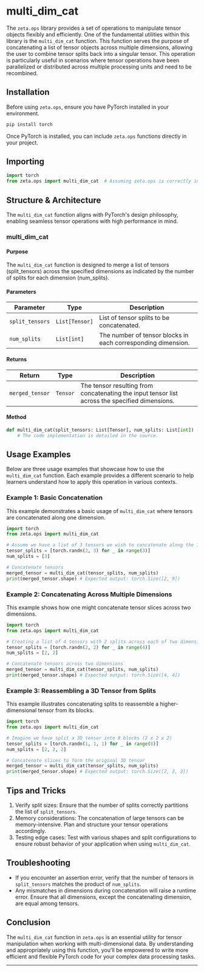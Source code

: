 # multi_dim_cat

The `zeta.ops` library provides a set of operations to manipulate tensor objects flexibly and efficiently. One of the fundamental utilities within this library is the `multi_dim_cat` function. This function serves the purpose of concatenating a list of tensor objects across multiple dimensions, allowing the user to combine tensor splits back into a singular tensor. This operation is particularly useful in scenarios where tensor operations have been parallelized or distributed across multiple processing units and need to be recombined.

## Installation

Before using `zeta.ops`, ensure you have PyTorch installed in your environment.

```bash
pip install torch
```

Once PyTorch is installed, you can include `zeta.ops` functions directly in your project.

## Importing

```python
import torch
from zeta.ops import multi_dim_cat  # Assuming zeta.ops is correctly installed and accessible
```

## Structure & Architecture

The `multi_dim_cat` function aligns with PyTorch's design philosophy, enabling seamless tensor operations with high performance in mind.

### multi_dim_cat

#### Purpose

The `multi_dim_cat` function is designed to merge a list of tensors (split_tensors) across the specified dimensions as indicated by the number of splits for each dimension (num_splits).

#### Parameters

| Parameter     | Type          | Description                             |
| ------------- | ------------- | --------------------------------------- |
| `split_tensors` | `List[Tensor]` | List of tensor splits to be concatenated. |
| `num_splits`    | `List[int]`    | The number of tensor blocks in each corresponding dimension. |

#### Returns

| Return        | Type        | Description  |
| ------------- | ----------- | ------------ |
| `merged_tensor` | `Tensor`    | The tensor resulting from concatenating the input tensor list across the specified dimensions. |

#### Method

```python
def multi_dim_cat(split_tensors: List[Tensor], num_splits: List[int]) -> Tensor:
    # The code implementation is detailed in the source.
```

## Usage Examples

Below are three usage examples that showcase how to use the `multi_dim_cat` function. Each example provides a different scenario to help learners understand how to apply this operation in various contexts.

### Example 1: Basic Concatenation

This example demonstrates a basic usage of `multi_dim_cat` where tensors are concatenated along one dimension.

```python
import torch
from zeta.ops import multi_dim_cat

# Assume we have a list of 3 tensors we wish to concatenate along the 1st dimension
tensor_splits = [torch.randn(2, 3) for _ in range(3)]
num_splits = [3]

# Concatenate tensors
merged_tensor = multi_dim_cat(tensor_splits, num_splits)
print(merged_tensor.shape) # Expected output: torch.Size([2, 9])
```

### Example 2: Concatenating Across Multiple Dimensions

This example shows how one might concatenate tensor slices across two dimensions.

```python
import torch
from zeta.ops import multi_dim_cat

# Creating a list of 4 tensors with 2 splits across each of two dimensions
tensor_splits = [torch.randn(2, 2) for _ in range(4)]
num_splits = [2, 2]

# Concatenate tensors across two dimensions
merged_tensor = multi_dim_cat(tensor_splits, num_splits)
print(merged_tensor.shape) # Expected output: torch.Size([4, 4])
```

### Example 3: Reassembling a 3D Tensor from Splits

This example illustrates concatenating splits to reassemble a higher-dimensional tensor from its blocks.

```python
import torch
from zeta.ops import multi_dim_cat

# Imagine we have split a 3D tensor into 8 blocks (2 x 2 x 2)
tensor_splits = [torch.randn(1, 1, 1) for _ in range(8)]
num_splits = [2, 2, 2]

# Concatenate slices to form the original 3D tensor
merged_tensor = multi_dim_cat(tensor_splits, num_splits)
print(merged_tensor.shape) # Expected output: torch.Size([2, 2, 2])
```

## Tips and Tricks

1. Verify split sizes: Ensure that the number of splits correctly partitions the list of `split_tensors`.
2. Memory considerations: The concatenation of large tensors can be memory-intensive. Plan and structure your tensor operations accordingly.
3. Testing edge cases: Test with various shapes and split configurations to ensure robust behavior of your application when using `multi_dim_cat`.

## Troubleshooting

- If you encounter an assertion error, verify that the number of tensors in `split_tensors` matches the product of `num_splits`.
- Any mismatches in dimensions during concatenation will raise a runtime error. Ensure that all dimensions, except the concatenating dimension, are equal among tensors.

## Conclusion

The `multi_dim_cat` function in `zeta.ops` is an essential utility for tensor manipulation when working with multi-dimensional data. By understanding and appropriately using this function, you'll be empowered to write more efficient and flexible PyTorch code for your complex data processing tasks.

---